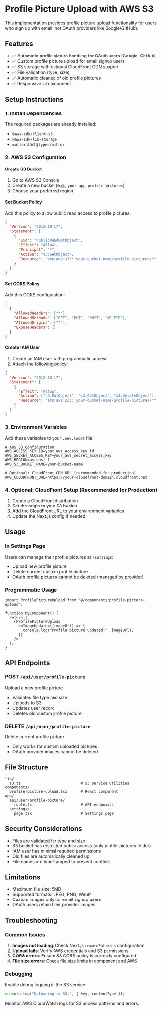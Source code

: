 # Profile Picture Upload with AWS S3

This implementation provides profile picture upload functionality for users who sign up with email (not OAuth providers like Google/GitHub).

## Features

- ✅ Automatic profile picture handling for OAuth users (Google, GitHub)
- ✅ Custom profile picture upload for email signup users
- ✅ S3 storage with optional CloudFront CDN support
- ✅ File validation (type, size)
- ✅ Automatic cleanup of old profile pictures
- ✅ Responsive UI component

## Setup Instructions

### 1. Install Dependencies

The required packages are already installed:

- `@aws-sdk/client-s3`
- `@aws-sdk/lib-storage`
- `multer` and `@types/multer`

### 2. AWS S3 Configuration

#### Create S3 Bucket

1. Go to AWS S3 Console
2. Create a new bucket (e.g., `your-app-profile-pictures`)
3. Choose your preferred region

#### Set Bucket Policy

Add this policy to allow public read access to profile pictures:

```json
{
  "Version": "2012-10-17",
  "Statement": [
    {
      "Sid": "PublicReadGetObject",
      "Effect": "Allow",
      "Principal": "*",
      "Action": "s3:GetObject",
      "Resource": "arn:aws:s3:::your-bucket-name/profile-pictures/*"
    }
  ]
}
```

#### Set CORS Policy

Add this CORS configuration:

```json
[
  {
    "AllowedHeaders": ["*"],
    "AllowedMethods": ["GET", "PUT", "POST", "DELETE"],
    "AllowedOrigins": ["*"],
    "ExposeHeaders": []
  }
]
```

#### Create IAM User

1. Create an IAM user with programmatic access
2. Attach the following policy:

```json
{
  "Version": "2012-10-17",
  "Statement": [
    {
      "Effect": "Allow",
      "Action": ["s3:PutObject", "s3:GetObject", "s3:DeleteObject"],
      "Resource": "arn:aws:s3:::your-bucket-name/profile-pictures/*"
    }
  ]
}
```

### 3. Environment Variables

Add these variables to your `.env.local` file:

```env
# AWS S3 Configuration
AWS_ACCESS_KEY_ID=your_aws_access_key_id
AWS_SECRET_ACCESS_KEY=your_aws_secret_access_key
AWS_REGION=us-east-1
AWS_S3_BUCKET_NAME=your-bucket-name

# Optional: CloudFront CDN URL (recommended for production)
AWS_CLOUDFRONT_URL=https://your-cloudfront-domain.cloudfront.net
```

### 4. Optional: CloudFront Setup (Recommended for Production)

1. Create a CloudFront distribution
2. Set the origin to your S3 bucket
3. Add the CloudFront URL to your environment variables
4. Update the Next.js config if needed

## Usage

### In Settings Page

Users can manage their profile pictures at `/settings`:

- Upload new profile picture
- Delete current custom profile picture
- OAuth profile pictures cannot be deleted (managed by provider)

### Programmatic Usage

```tsx
import ProfilePictureUpload from "@/components/profile-picture-upload";

function MyComponent() {
  return (
    <ProfilePictureUpload
      onImageUpdate={(imageUrl) => {
        console.log("Profile picture updated:", imageUrl);
      }}
    />
  );
}
```

## API Endpoints

### POST `/api/user/profile-picture`

Upload a new profile picture

- Validates file type and size
- Uploads to S3
- Updates user record
- Deletes old custom profile picture

### DELETE `/api/user/profile-picture`

Delete current profile picture

- Only works for custom uploaded pictures
- OAuth provider images cannot be deleted

## File Structure

```
lib/
  s3.ts                           # S3 service utilities
components/
  profile-picture-upload.tsx      # React component
app/
  api/user/profile-picture/
    route.ts                      # API endpoints
  settings/
    page.tsx                      # Settings page
```

## Security Considerations

- Files are validated for type and size
- S3 bucket has restricted public access (only profile-pictures folder)
- IAM user has minimal required permissions
- Old files are automatically cleaned up
- File names are timestamped to prevent conflicts

## Limitations

- Maximum file size: 5MB
- Supported formats: JPEG, PNG, WebP
- Custom images only for email signup users
- OAuth users retain their provider images

## Troubleshooting

### Common Issues

1. **Images not loading**: Check Next.js `remotePatterns` configuration
2. **Upload fails**: Verify AWS credentials and S3 permissions
3. **CORS errors**: Ensure S3 CORS policy is correctly configured
4. **File size errors**: Check file size limits in component and AWS

### Debugging

Enable debug logging in the S3 service:

```typescript
console.log("Uploading to S3:", { key, contentType });
```

Monitor AWS CloudWatch logs for S3 access patterns and errors.
